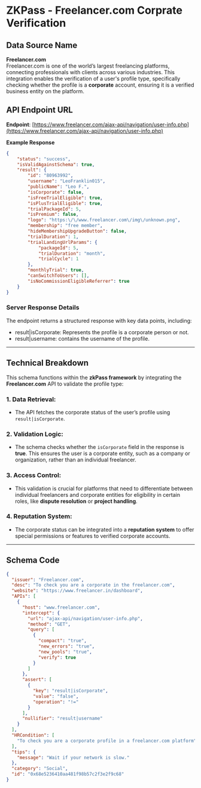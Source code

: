 # **ZKPass - Freelancer.com Corprate Verification**

## **Data Source Name**  
**Freelancer.com**  
Freelancer.com is one of the world’s largest freelancing platforms, connecting professionals with clients across various industries. This integration enables the verification of a user's profile type, specifically checking whether the profile is a **corporate** account, ensuring it is a verified business entity on the platform.


## **API Endpoint URL**  
**Endpoint**: [https://www.freelancer.com/ajax-api/navigation/user-info.php](https://www.freelancer.com/ajax-api/navigation/user-info.php)

**Example Response**
```json
{
    "status": "success",
    "isValidAgainstSchema": true,
    "result": {
        "id": "80963992",
        "username": "LeoFranklin015",
        "publicName": "Leo F.",
        "isCorporate": false,
        "isFreeTrialEligible": true,
        "isPlusTrialEligible": true,
        "trialPackageId": 5,
        "isPremium": false,
        "logo": "https:\/\/www.freelancer.com\/img\/unknown.png",
        "membership": "free member",
        "hideMembershipUpgradeButton": false,
        "trialDuration": 1,
        "trialLandingUrlParams": {
            "packageId": 5,
            "trialDuration": "month",
            "trialCycle": 1
        },
        "monthlyTrial": true,
        "canSwitchToUsers": [],
        "isNoCommissionEligibleReferrer": true
    }
}
```
### **Server Response Details**  
The endpoint returns a structured response with key data points, including:  
- result|isCorporate: Represents the profile is a corporate person or not.  
- result|username: contains the username of the profile.

---

## **Technical Breakdown**

This schema functions within the **zkPass framework** by integrating the **Freelancer.com** API to validate the profile type:

### **1. Data Retrieval:**
- The API fetches the corporate status of the user’s profile using `result|isCorporate`.

### **2. Validation Logic:**
- The schema checks whether the `isCorporate` field in the response is **true**. This ensures the user is a corporate entity, such as a company or organization, rather than an individual freelancer.

### **3. Access Control:**
- This validation is crucial for platforms that need to differentiate between individual freelancers and corporate entities for eligibility in certain roles, like **dispute resolution** or **project handling**.

### **4. Reputation System:**
- The corporate status can be integrated into a **reputation system** to offer special permissions or features to verified corporate accounts.
---

## **Schema Code**  
```json
{
  "issuer": "Freelancer.com",
  "desc": "To check you are a corporate in the freelancer.com",
  "website": "https://www.freelancer.in/dashboard",
  "APIs": [
    {
      "host": "www.freelancer.com",
      "intercept": {
        "url": "ajax-api/navigation/user-info.php",
        "method": "GET",
        "query": [
          {
            "compact": "true",
            "new_errors": "true",
            "new_pools": "true",
            "verify": true
          }
        ]
      },
      "assert": [
        {
          "key": "result|isCorporate",
          "value": "false",
          "operation": "!="
        }
      ],
      "nullifier": "result|username"
    }
  ],
  "HRCondition": [
    "To check you are a corporate profile in a freelancer.com platform"
  ],
  "tips": {
    "message": "Wait if your network is slow."
  },
  "category": "Social",
  "id": "0x68e5236410aa481f98b57c2f3e2f9c68"
}
```
